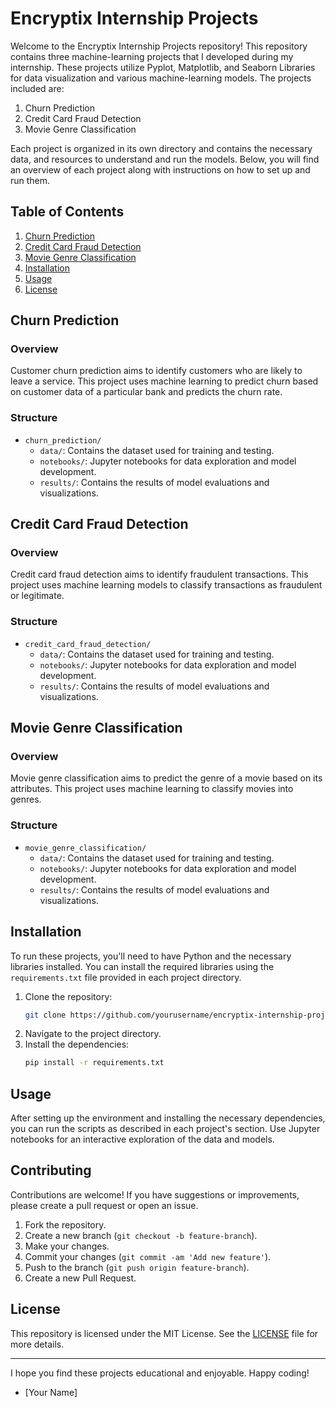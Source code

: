 # Encryptix Internship Projects

Welcome to the Encryptix Internship Projects repository! This repository contains three machine-learning projects that I developed during my internship. These projects utilize Pyplot, Matplotlib, and Seaborn Libraries for data visualization and various machine-learning models. The projects included are:

1. Churn Prediction
2. Credit Card Fraud Detection
3. Movie Genre Classification

Each project is organized in its own directory and contains the necessary data, and resources to understand and run the models. Below, you will find an overview of each project along with instructions on how to set up and run them.

## Table of Contents

1. [Churn Prediction](#churn-prediction)
2. [Credit Card Fraud Detection](#credit-card-fraud-detection)
3. [Movie Genre Classification](#movie-genre-classification)
4. [Installation](#installation)
5. [Usage](#usage)
6. [License](#license)

## Churn Prediction

### Overview

Customer churn prediction aims to identify customers who are likely to leave a service. This project uses machine learning to predict churn based on customer data of a particular bank and predicts the churn rate.

### Structure

- `churn_prediction/`
  - `data/`: Contains the dataset used for training and testing.
  - `notebooks/`: Jupyter notebooks for data exploration and model development.
  - `results/`: Contains the results of model evaluations and visualizations.
  

## Credit Card Fraud Detection

### Overview

Credit card fraud detection aims to identify fraudulent transactions. This project uses machine learning models to classify transactions as fraudulent or legitimate.

### Structure

- `credit_card_fraud_detection/`
  - `data/`: Contains the dataset used for training and testing.
  - `notebooks/`: Jupyter notebooks for data exploration and model development.
  - `results/`: Contains the results of model evaluations and visualizations.


## Movie Genre Classification

### Overview

Movie genre classification aims to predict the genre of a movie based on its attributes. This project uses machine learning to classify movies into genres.

### Structure

- `movie_genre_classification/`
  - `data/`: Contains the dataset used for training and testing.
  - `notebooks/`: Jupyter notebooks for data exploration and model development.
  - `results/`: Contains the results of model evaluations and visualizations.

## Installation

To run these projects, you'll need to have Python and the necessary libraries installed. You can install the required libraries using the `requirements.txt` file provided in each project directory.

1. Clone the repository:
    ```sh
    git clone https://github.com/yourusername/encryptix-internship-projects.git
    ```
2. Navigate to the project directory.
3. Install the dependencies:
    ```sh
    pip install -r requirements.txt
    ```

## Usage

After setting up the environment and installing the necessary dependencies, you can run the scripts as described in each project's section. Use Jupyter notebooks for an interactive exploration of the data and models.

## Contributing

Contributions are welcome! If you have suggestions or improvements, please create a pull request or open an issue.

1. Fork the repository.
2. Create a new branch (`git checkout -b feature-branch`).
3. Make your changes.
4. Commit your changes (`git commit -am 'Add new feature'`).
5. Push to the branch (`git push origin feature-branch`).
6. Create a new Pull Request.

## License

This repository is licensed under the MIT License. See the [LICENSE](LICENSE) file for more details.

---

I hope you find these projects educational and enjoyable. Happy coding!

- [Your Name]
